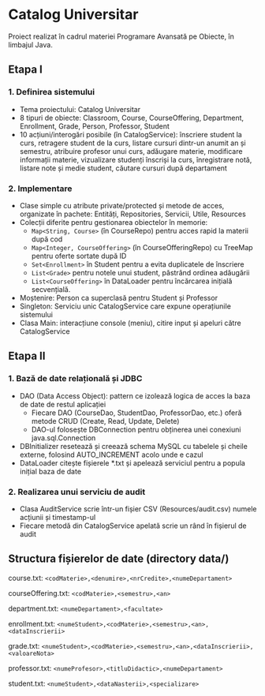 # Catalog Universitar
Proiect realizat în cadrul materiei Programare Avansată pe Obiecte, în limbajul Java.

## Etapa I
### 1. Definirea sistemului
- Tema proiectului: Catalog Universitar
- 8 tipuri de obiecte: Classroom, Course, CourseOffering, Department, Enrollment, Grade, Person, Professor, Student
- 10 acțiuni/interogări posibile (în CatalogService): înscriere student la curs, retragere student de la curs, listare cursuri dintr-un anumit an și semestru, atribuire profesor unui curs, adăugare materie, modificare informații materie, vizualizare studenți înscriși la curs, înregistrare notă, listare note și medie student, căutare cursuri după departament
### 2. Implementare
- Clase simple cu atribute private/protected și metode de acces, organizate în pachete: Entități, Repositories, Servicii, Utile, Resources
- Colecții diferite pentru gestionarea obiectelor în memorie:
  - `Map<String, Course>` (în CourseRepo) pentru acces rapid la materii după cod
  - `Map<Integer, CourseOffering>` (în CourseOfferingRepo) cu TreeMap pentru oferte sortate după ID
  - `Set<Enrollment>` în Student pentru a evita duplicatele de înscriere
  - `List<Grade>` pentru notele unui student, păstrând ordinea adăugării
  - `List<CourseOffering>` în DataLoader pentru încărcarea inițială secvențială.
- Moștenire: Person ca superclasă pentru Student și Professor
- Singleton: Serviciu unic CatalogService care expune operațiunile sistemului
- Clasa Main: interacțiune console (meniu), citire input și apeluri către CatalogService

## Etapa II
### 1. Bază de date relațională și JDBC
- DAO (Data Access Object): pattern ce izolează logica de acces la baza de date de restul aplicației
  - Fiecare DAO (CourseDao, StudentDao, ProfessorDao, etc.) oferă metode CRUD (Create, Read, Update, Delete)
  - DAO-ul folosește DBConnection pentru obținerea unei conexiuni java.sql.Connection
- DBInitializer resetează și creează schema MySQL cu tabelele și cheile externe, folosind AUTO_INCREMENT acolo unde e cazul
- DataLoader citește fișierele *.txt și apelează serviciul pentru a popula inițial baza de date
### 2. Realizarea unui serviciu de audit
- Clasa AuditService scrie într-un fișier CSV (Resources/audit.csv) numele acțiunii și timestamp-ul
- Fiecare metodă din CatalogService apelată scrie un rând în fișierul de audit


## Structura fișierelor de date (directory data/)
course.txt: `<codMaterie>,<denumire>,<nrCredite>,<numeDepartament>`

courseOffering.txt: `<codMaterie>,<semestru>,<an>`

department.txt: `<numeDepartament>,<facultate>`

enrollment.txt: `<numeStudent>,<codMaterie>,<semestru>,<an>,<dataInscrierii>`

grade.txt: `<numeStudent>,<codMaterie>,<semestru>,<an>,<dataInscrierii>,<valoareNota>`

professor.txt: `<numeProfesor>,<titluDidactic>,<numeDepartament>`

student.txt: `<numeStudent>,<dataNasterii>,<specializare>`

